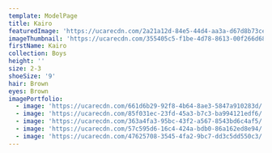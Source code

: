 ```yaml
---
template: ModelPage
title: Kairo
featuredImage: 'https://ucarecdn.com/2a21a12d-84e5-44d4-aa3a-d67d8b73ce8a/'
imageThumbnail: 'https://ucarecdn.com/355405c5-f1be-4d78-8613-00f266d68f03/'
firstName: Kairo
collection: Boys
height: ''
size: 2-3
shoeSize: '9'
hair: Brown
eyes: Brown
imagePortfolio:
  - image: 'https://ucarecdn.com/661d6b29-92f8-4b64-8ae3-5847a910283d/'
  - image: 'https://ucarecdn.com/85f031ec-23fd-45a3-b7c3-ba994121edf6/'
  - image: 'https://ucarecdn.com/363a4fa3-95bc-43f2-a567-8543bd6c4af5/'
  - image: 'https://ucarecdn.com/57c595d6-16c4-424a-bdb0-86a162ed8e94/'
  - image: 'https://ucarecdn.com/47625708-3545-4fa2-9bc7-dd3c5dd550c3/'
---
```


